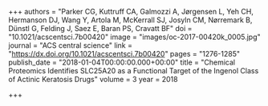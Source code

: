 +++
authors = "Parker CG, Kuttruff CA, Galmozzi A, Jørgensen L, Yeh CH, Hermanson DJ, Wang Y, Artola M, McKerrall SJ, Josyln CM, Nørremark B, Dünstl G, Felding J, Saez E, Baran PS, Cravatt BF"
doi = "10.1021/acscentsci.7b00420"
image = "images/oc-2017-00420k_0005.jpg"
journal = "ACS central science"
link = "https://dx.doi.org/10.1021/acscentsci.7b00420"
pages = "1276-1285"
publish_date = "2018-01-04T00:00:00.000+00:00"
title = "Chemical Proteomics Identifies SLC25A20 as a Functional Target of the Ingenol Class of Actinic Keratosis Drugs"
volume = 3
year = 2018

+++
